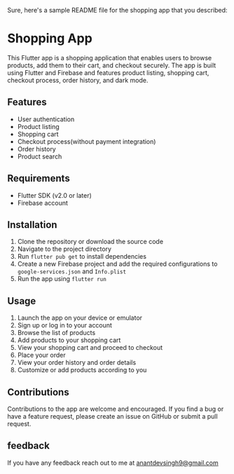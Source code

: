 Sure, here's a sample README file for the shopping app that you described:

# Shopping App

This Flutter app is a shopping application that enables users to browse products, add them to their cart, and checkout securely. The app is built using Flutter and Firebase and features product listing, shopping cart, checkout process, order history, and dark mode.

## Features

- User authentication
- Product listing
- Shopping cart
- Checkout process(without payment integration)
- Order history
- Product search

## Requirements

- Flutter SDK (v2.0 or later)
- Firebase account

## Installation

1. Clone the repository or download the source code
2. Navigate to the project directory
3. Run `flutter pub get` to install dependencies
4. Create a new Firebase project and add the required configurations to `google-services.json` and `Info.plist`
5. Run the app using `flutter run`

## Usage

1. Launch the app on your device or emulator
2. Sign up or log in to your account
3. Browse the list of products
4. Add products to your shopping cart
5. View your shopping cart and proceed to checkout
6. Place your order
7. View your order history and order details
8. Customize or add products according to you

## Contributions

Contributions to the app are welcome and encouraged. If you find a bug or have a feature request, please create an issue on GitHub or submit a pull request.

## feedback
If you have any feedback reach out to me at anantdevsingh9@gmail.com